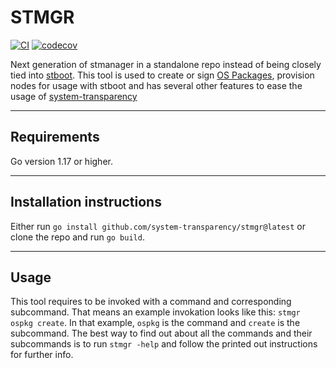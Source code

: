 # STMGR

[![CI](https://github.com/system-transparency/stmgr/actions/workflows/go.yml/badge.svg)](https://github.com/system-transparency/stmgr/actions/workflows/go.yml)
[![codecov](https://codecov.io/gh/system-transparency/stmgr/branch/main/graph/badge.svg)](https://codecov.io/gh/system-transparency/stmgr)

Next generation of stmanager in a standalone repo instead of being closely tied into [stboot](https://github.com/system-transparency/stboot).
This tool is used to create or sign [OS Packages](https://github.com/system-transparency/system-transparency#OS-Package), provision nodes for usage with stboot and has several other features to ease the usage of [system-transparency](https://github.com/system-transparency/system-transparency)

---

## Requirements

Go version 1.17 or higher.

---

## Installation instructions

Either run `go install github.com/system-transparency/stmgr@latest` or clone the repo and run `go build`.

---

## Usage

This tool requires to be invoked with a command and corresponding subcommand.
That means an example invokation looks like this: `stmgr ospkg create`.
In that example, `ospkg` is the command and `create` is the subcommand.
The best way to find out about all the commands and their subcommands is to run `stmgr -help` and follow the printed out instructions for further info.
